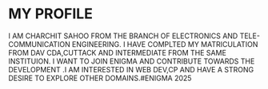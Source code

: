 # MY PROFILE
I AM CHARCHIT SAHOO FROM THE BRANCH OF ELECTRONICS AND TELE-COMMUNICATION ENGINEERING.
I HAVE COMPLTED MY MATRICULATION FROM DAV CDA,CUTTACK AND INTERMEDIATE FROM THE SAME INSTITUION.
I WANT TO JOIN ENIGMA AND CONTRIBUTE TOWARDS THE DEVELOPMENT .I AM INTERESTED IN WEB DEV,CP AND HAVE A STRONG DESIRE TO 
EXPLORE OTHER DOMAINS.#ENIGMA 2025